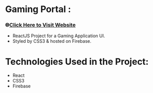 # Gaming Portal :

### 🌐[Click Here to Visit Website](https://gaming-portal0.web.app)

- ReactJS Project for a Gaming Application UI.
- Styled by CSS3 & hosted on Firebase.

# Technologies Used in the Project:

- React
- CSS3
- Firebase
